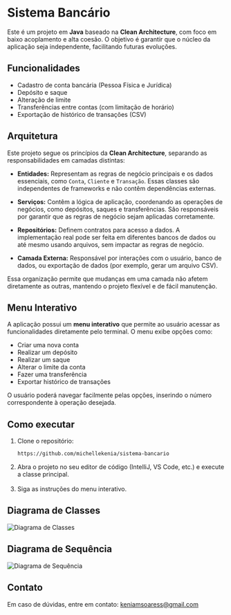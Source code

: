 # Sistema Bancário

Este é um projeto em **Java** baseado na **Clean Architecture**, com foco em baixo acoplamento e alta coesão. 
O objetivo é garantir que o núcleo da aplicação seja independente, facilitando futuras evoluções.

## Funcionalidades

- Cadastro de conta bancária (Pessoa Física e Jurídica)
- Depósito e saque
- Alteração de limite
- Transferências entre contas (com limitação de horário)
- Exportação de histórico de transações (CSV)

## Arquitetura

Este projeto segue os princípios da **Clean Architecture**, separando as responsabilidades em camadas distintas:

- **Entidades:** Representam as regras de negócio principais e os dados essenciais, como `Conta`, `Cliente` e `Transação`. Essas classes são independentes de frameworks e não contêm dependências externas.

- **Serviços:** Contêm a lógica de aplicação, coordenando as operações de negócios, como depósitos, saques e transferências. São responsáveis por garantir que as regras de negócio sejam aplicadas corretamente.

- **Repositórios:** Definem contratos para acesso a dados. A implementação real pode ser feita em diferentes bancos de dados ou até mesmo usando arquivos, sem impactar as regras de negócio.

- **Camada Externa:** Responsável por interações com o usuário, banco de dados, ou exportação de dados (por exemplo, gerar um arquivo CSV).

Essa organização permite que mudanças em uma camada não afetem diretamente as outras, mantendo o projeto flexível e de fácil manutenção.

## Menu Interativo

A aplicação possui um **menu interativo** que permite ao usuário acessar as funcionalidades diretamente pelo terminal. O menu exibe opções como:
- Criar uma nova conta
- Realizar um depósito
- Realizar um saque
- Alterar o limite da conta
- Fazer uma transferência
- Exportar histórico de transações

O usuário poderá navegar facilmente pelas opções, inserindo o número correspondente à operação desejada.

## Como executar

1. Clone o repositório:
   ```bash
   https://github.com/michellekenia/sistema-bancario

2. Abra o projeto no seu editor de código (IntelliJ, VS Code, etc.) e execute a classe principal.
   <br><br>
3. Siga as instruções do menu interativo.

## Diagrama de Classes
![Diagrama de Classes](docs/diagrama-classe.png)

## Diagrama de Sequência
![Diagrama de Sequência](docs/diagrama-sequencia.png)

 
## Contato
Em caso de dúvidas, entre em contato: keniamsoaress@gmail.com